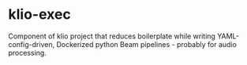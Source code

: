 # klio-exec

Component of klio project that reduces boilerplate while writing YAML-config-driven, Dockerized python Beam pipelines - probably for audio processing.
